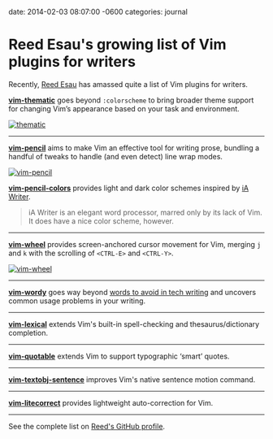 date: 2014-02-03 08:07:00 -0600
categories: journal

# Reed Esau's growing list of Vim plugins for writers

Recently, [Reed Esau][reed] has amassed quite a list of Vim plugins for writers.

**[vim-thematic][th]** goes beyond `:colorscheme` to bring broader theme
support for changing Vim’s appearance based on your task and environment.

[![thematic][th-screen]][th]

---

**[vim-pencil][pn]** aims to make Vim an effective tool for writing prose, bundling a
handful of tweaks to handle (and even detect) line wrap modes.

[![vim-pencil][pn-screen]][pn]

**[vim-pencil-colors][pc]** provides light and dark color schemes inspired by [iA
Writer][].

> iA Writer is an elegant word processor, marred only by its lack of Vim. It
> does have a nice color scheme, however.

---

**[vim-wheel][wh]** provides screen-anchored cursor movement for Vim, merging `j`
and `k` with the scrolling of `<CTRL-E>` and `<CTRL-Y>`.

[![vim-wheel][wh-screen]][wh]

---

**[vim-wordy][wo]** goes way beyond [words to avoid in tech writing][avoid] and
uncovers common usage problems in your writing.

---

**[vim-lexical][lx]** extends Vim's built-in spell-checking and
thesaurus/dictionary completion.

---

**[vim-quotable][qu]** extends Vim to support typographic ‘smart’ quotes.

---

**[vim-textobj-sentence][ts]** improves Vim's native sentence motion command.

---

**[vim-litecorrect][lc]** provides lightweight auto-correction for Vim.

---

See the complete list on [Reed's GitHub profile][repos].

[reed]: https://github.com/reedes
[repos]: https://github.com/reedes?tab=repositories
[re]: https://github.com/reedes
[lx]: http://github.com/reedes/vim-lexical
[lc]: http://github.com/reedes/vim-litecorrect
[pn]: http://github.com/reedes/vim-pencil
[pc]: http://github.com/reedes/vim-pencil-colors
[qu]: http://github.com/reedes/vim-quotable
[ts]: http://github.com/reedes/vim-textobj-sentence
[th]: http://github.com/reedes/vim-thematic
[wh]: http://github.com/reedes/vim-wheel
[wo]: http://github.com/reedes/vim-wordy

[iA Writer]: http://www.iawriter.com/mac/
[avoid]: /linked/2014010902/words-to-avoid-in-tech-writing

[th-screen]: http://cl.ly/image/193Q3G3x3K3R/th-demo.gif
[pn-screen]: http://cl.ly/image/392D0c0s2H1v/pn-demo.gif
[pc-screen]: http://cl.ly/image/3F3V3Y3d3k1T/pencil-demo.png
[wh-screen]: http://cl.ly/image/1N2q0q132s3r/wh-demo.gif
